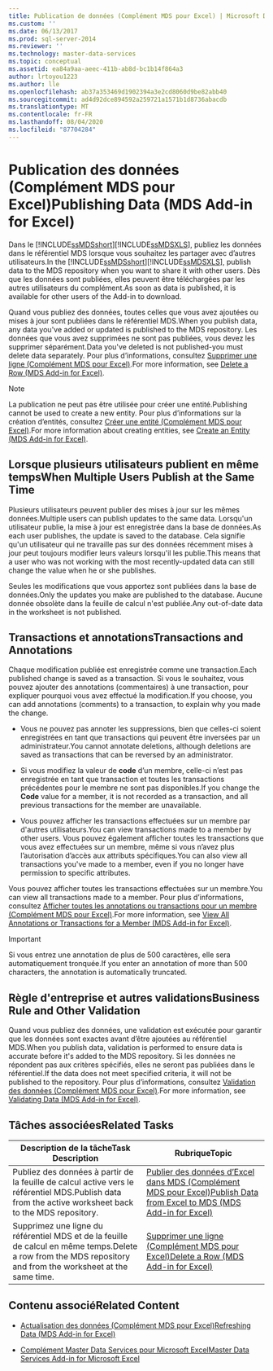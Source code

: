 ```yaml
---
title: Publication de données (Complément MDS pour Excel) | Microsoft Docs
ms.custom: ''
ms.date: 06/13/2017
ms.prod: sql-server-2014
ms.reviewer: ''
ms.technology: master-data-services
ms.topic: conceptual
ms.assetid: ea84a9aa-aeec-411b-ab8d-bc1b14f864a3
author: lrtoyou1223
ms.author: lle
ms.openlocfilehash: ab37a353469d1902394a3e2cd8060d9be82abb40
ms.sourcegitcommit: ad4d92dce894592a259721a1571b1d8736abacdb
ms.translationtype: MT
ms.contentlocale: fr-FR
ms.lasthandoff: 08/04/2020
ms.locfileid: "87704284"
---
```

# <a name="publishing-data-mds-add-in-for-excel"></a><span data-ttu-id="3aa59-102">Publication des données (Complément MDS pour Excel)</span><span class="sxs-lookup"><span data-stu-id="3aa59-102">Publishing Data (MDS Add-in for Excel)</span></span>
  <span data-ttu-id="3aa59-103">Dans le [!INCLUDE[ssMDSshort](../../includes/ssmdsshort-md.md)][!INCLUDE[ssMDSXLS](../../includes/ssmdsxls-md.md)], publiez les données dans le référentiel MDS lorsque vous souhaitez les partager avec d’autres utilisateurs.</span><span class="sxs-lookup"><span data-stu-id="3aa59-103">In the [!INCLUDE[ssMDSshort](../../includes/ssmdsshort-md.md)][!INCLUDE[ssMDSXLS](../../includes/ssmdsxls-md.md)], publish data to the MDS repository when you want to share it with other users.</span></span> <span data-ttu-id="3aa59-104">Dès que les données sont publiées, elles peuvent être téléchargées par les autres utilisateurs du complément.</span><span class="sxs-lookup"><span data-stu-id="3aa59-104">As soon as data is published, it is available for other users of the Add-in to download.</span></span>  
  
 <span data-ttu-id="3aa59-105">Quand vous publiez des données, toutes celles que vous avez ajoutées ou mises à jour sont publiées dans le référentiel MDS.</span><span class="sxs-lookup"><span data-stu-id="3aa59-105">When you publish data, any data you've added or updated is published to the MDS repository.</span></span> <span data-ttu-id="3aa59-106">Les données que vous avez supprimées ne sont pas publiées, vous devez les supprimer séparément.</span><span class="sxs-lookup"><span data-stu-id="3aa59-106">Data you've deleted is not published-you must delete data separately.</span></span> <span data-ttu-id="3aa59-107">Pour plus d’informations, consultez [Supprimer une ligne &#40;Complément MDS pour Excel&#41;](delete-a-row-mds-add-in-for-excel.md).</span><span class="sxs-lookup"><span data-stu-id="3aa59-107">For more information, see [Delete a Row &#40;MDS Add-in for Excel&#41;](delete-a-row-mds-add-in-for-excel.md).</span></span>  
  
> [!NOTE]  
>  <span data-ttu-id="3aa59-108">La publication ne peut pas être utilisée pour créer une entité.</span><span class="sxs-lookup"><span data-stu-id="3aa59-108">Publishing cannot be used to create a new entity.</span></span> <span data-ttu-id="3aa59-109">Pour plus d’informations sur la création d’entités, consultez [Créer une entité &#40;Complément MDS pour Excel&#41;](create-an-entity-mds-add-in-for-excel.md).</span><span class="sxs-lookup"><span data-stu-id="3aa59-109">For more information about creating entities, see [Create an Entity &#40;MDS Add-in for Excel&#41;](create-an-entity-mds-add-in-for-excel.md).</span></span>  
  
## <a name="when-multiple-users-publish-at-the-same-time"></a><span data-ttu-id="3aa59-110">Lorsque plusieurs utilisateurs publient en même temps</span><span class="sxs-lookup"><span data-stu-id="3aa59-110">When Multiple Users Publish at the Same Time</span></span>  
 <span data-ttu-id="3aa59-111">Plusieurs utilisateurs peuvent publier des mises à jour sur les mêmes données.</span><span class="sxs-lookup"><span data-stu-id="3aa59-111">Multiple users can publish updates to the same data.</span></span> <span data-ttu-id="3aa59-112">Lorsqu'un utilisateur publie, la mise à jour est enregistrée dans la base de données.</span><span class="sxs-lookup"><span data-stu-id="3aa59-112">As each user publishes, the update is saved to the database.</span></span> <span data-ttu-id="3aa59-113">Cela signifie qu'un utilisateur qui ne travaille pas sur des données récemment mises à jour peut toujours modifier leurs valeurs lorsqu'il les publie.</span><span class="sxs-lookup"><span data-stu-id="3aa59-113">This means that a user who was not working with the most recently-updated data can still change the value when he or she publishes.</span></span>  
  
 <span data-ttu-id="3aa59-114">Seules les modifications que vous apportez sont publiées dans la base de données.</span><span class="sxs-lookup"><span data-stu-id="3aa59-114">Only the updates you make are published to the database.</span></span> <span data-ttu-id="3aa59-115">Aucune donnée obsolète dans la feuille de calcul n'est publiée.</span><span class="sxs-lookup"><span data-stu-id="3aa59-115">Any out-of-date data in the worksheet is not published.</span></span>  
  
## <a name="transactions-and-annotations"></a><span data-ttu-id="3aa59-116">Transactions et annotations</span><span class="sxs-lookup"><span data-stu-id="3aa59-116">Transactions and Annotations</span></span>  
 <span data-ttu-id="3aa59-117">Chaque modification publiée est enregistrée comme une transaction.</span><span class="sxs-lookup"><span data-stu-id="3aa59-117">Each published change is saved as a transaction.</span></span> <span data-ttu-id="3aa59-118">Si vous le souhaitez, vous pouvez ajouter des annotations (commentaires) à une transaction, pour expliquer pourquoi vous avez effectué la modification.</span><span class="sxs-lookup"><span data-stu-id="3aa59-118">If you choose, you can add annotations (comments) to a transaction, to explain why you made the change.</span></span>  
  
-   <span data-ttu-id="3aa59-119">Vous ne pouvez pas annoter les suppressions, bien que celles-ci soient enregistrées en tant que transactions qui peuvent être inversées par un administrateur.</span><span class="sxs-lookup"><span data-stu-id="3aa59-119">You cannot annotate deletions, although deletions are saved as transactions that can be reversed by an administrator.</span></span>  
  
-   <span data-ttu-id="3aa59-120">Si vous modifiez la valeur de **code** d’un membre, celle-ci n’est pas enregistrée en tant que transaction et toutes les transactions précédentes pour le membre ne sont pas disponibles.</span><span class="sxs-lookup"><span data-stu-id="3aa59-120">If you change the **Code** value for a member, it is not recorded as a transaction, and all previous transactions for the member are unavailable.</span></span>  
  
-   <span data-ttu-id="3aa59-121">Vous pouvez afficher les transactions effectuées sur un membre par d'autres utilisateurs.</span><span class="sxs-lookup"><span data-stu-id="3aa59-121">You can view transactions made to a member by other users.</span></span> <span data-ttu-id="3aa59-122">Vous pouvez également afficher toutes les transactions que vous avez effectuées sur un membre, même si vous n’avez plus l’autorisation d’accès aux attributs spécifiques.</span><span class="sxs-lookup"><span data-stu-id="3aa59-122">You can also view all transactions you've made to a member, even if you no longer have permission to specific attributes.</span></span>  
  
 <span data-ttu-id="3aa59-123">Vous pouvez afficher toutes les transactions effectuées sur un membre.</span><span class="sxs-lookup"><span data-stu-id="3aa59-123">You can view all transactions made to a member.</span></span> <span data-ttu-id="3aa59-124">Pour plus d’informations, consultez [Afficher toutes les annotations ou transactions pour un membre &#40;Complément MDS pour Excel&#41;](view-all-annotations-or-transactions-for-a-member-mds-add-in-for-excel.md).</span><span class="sxs-lookup"><span data-stu-id="3aa59-124">For more information, see [View All Annotations or Transactions for a Member &#40;MDS Add-in for Excel&#41;](view-all-annotations-or-transactions-for-a-member-mds-add-in-for-excel.md).</span></span>  
  
> [!IMPORTANT]  
>  <span data-ttu-id="3aa59-125">Si vous entrez une annotation de plus de 500 caractères, elle sera automatiquement tronquée.</span><span class="sxs-lookup"><span data-stu-id="3aa59-125">If you enter an annotation of more than 500 characters, the annotation is automatically truncated.</span></span>  
  
## <a name="business-rule-and-other-validation"></a><span data-ttu-id="3aa59-126">Règle d'entreprise et autres validations</span><span class="sxs-lookup"><span data-stu-id="3aa59-126">Business Rule and Other Validation</span></span>  
 <span data-ttu-id="3aa59-127">Quand vous publiez des données, une validation est exécutée pour garantir que les données sont exactes avant d’être ajoutées au référentiel MDS.</span><span class="sxs-lookup"><span data-stu-id="3aa59-127">When you publish data, validation is performed to ensure data is accurate before it's added to the MDS repository.</span></span> <span data-ttu-id="3aa59-128">Si les données ne répondent pas aux critères spécifiés, elles ne seront pas publiées dans le référentiel.</span><span class="sxs-lookup"><span data-stu-id="3aa59-128">If the data does not meet specified criteria, it will not be published to the repository.</span></span> <span data-ttu-id="3aa59-129">Pour plus d’informations, consultez [Validation des données &#40;Complément MDS pour Excel&#41;](validating-data-mds-add-in-for-excel.md).</span><span class="sxs-lookup"><span data-stu-id="3aa59-129">For more information, see [Validating Data &#40;MDS Add-in for Excel&#41;](validating-data-mds-add-in-for-excel.md).</span></span>  
  
## <a name="related-tasks"></a><span data-ttu-id="3aa59-130">Tâches associées</span><span class="sxs-lookup"><span data-stu-id="3aa59-130">Related Tasks</span></span>  
  
|<span data-ttu-id="3aa59-131">Description de la tâche</span><span class="sxs-lookup"><span data-stu-id="3aa59-131">Task Description</span></span>|<span data-ttu-id="3aa59-132">Rubrique</span><span class="sxs-lookup"><span data-stu-id="3aa59-132">Topic</span></span>|  
|----------------------|-----------|  
|<span data-ttu-id="3aa59-133">Publiez des données à partir de la feuille de calcul active vers le référentiel MDS.</span><span class="sxs-lookup"><span data-stu-id="3aa59-133">Publish data from the active worksheet back to the MDS repository.</span></span>|[<span data-ttu-id="3aa59-134">Publier des données d’Excel dans MDS &#40;Complément MDS pour Excel&#41;</span><span class="sxs-lookup"><span data-stu-id="3aa59-134">Publish Data from Excel to MDS &#40;MDS Add-in for Excel&#41;</span></span>](import-data-from-excel-to-master-data-services-mds-add-in-for-excel.md)|  
|<span data-ttu-id="3aa59-135">Supprimez une ligne du référentiel MDS et de la feuille de calcul en même temps.</span><span class="sxs-lookup"><span data-stu-id="3aa59-135">Delete a row from the MDS repository and from the worksheet at the same time.</span></span>|[<span data-ttu-id="3aa59-136">Supprimer une ligne &#40;Complément MDS pour Excel&#41;</span><span class="sxs-lookup"><span data-stu-id="3aa59-136">Delete a Row &#40;MDS Add-in for Excel&#41;</span></span>](delete-a-row-mds-add-in-for-excel.md)|  
  
## <a name="related-content"></a><span data-ttu-id="3aa59-137">Contenu associé</span><span class="sxs-lookup"><span data-stu-id="3aa59-137">Related Content</span></span>  
  
-   [<span data-ttu-id="3aa59-138">Actualisation des données &#40;Complément MDS pour Excel&#41;</span><span class="sxs-lookup"><span data-stu-id="3aa59-138">Refreshing Data &#40;MDS Add-in for Excel&#41;</span></span>](refreshing-data-mds-add-in-for-excel.md)  
  
-   [<span data-ttu-id="3aa59-139">Complément Master Data Services pour Microsoft Excel</span><span class="sxs-lookup"><span data-stu-id="3aa59-139">Master Data Services Add-in for Microsoft Excel</span></span>](master-data-services-add-in-for-microsoft-excel.md)  
  
  
